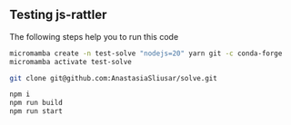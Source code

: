 ## Testing js-rattler

The following steps help you to run this code

```bash
micromamba create -n test-solve "nodejs=20" yarn git -c conda-forge
micromamba activate test-solve

git clone git@github.com:AnastasiaSliusar/solve.git

npm i
npm run build
npm run start
```